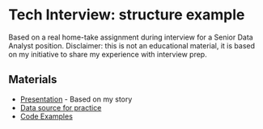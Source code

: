 # Tech Interview: structure example

Based on a real home-take assignment during interview for a Senior Data Analyst position. Disclaimer: this is not an educational material, it is based on my initiative to share my experience with interview prep.

## Materials

* [Presentation](https://docs.google.com/presentation/d/1imz7ThlD6DZrS7pHfzUXDQDGWyJyIKVwxMRlpXstZDw/edit#slide=id.gcb9a0b074_1_0) - Based on my story
* [Data source for practice](https://www.w3schools.com/sql/trysql.asp?filename=trysql_select_all)
* [Code Examples](https://docs.google.com/document/d/1ZXu9VFjeci-BSOEJDJrld8HPNyW_k8h9deftOcYRHMI/edit?usp=sharing)
